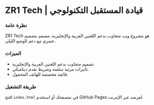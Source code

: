 # ZR1 Tech | قيادة المستقبل التكنولوجي

### نظرة عامة
ZR1 Tech هو مشروع ويب متجاوب يدعم اللغتين العربية والإنجليزية، مصمم بتصميم عصري مع دعم للوضع الليلي.

### الميزات
- تصميم متجاوب يدعم اللغتين العربية والإنجليزية.
- تأثيرات مرئية سلسة وشريط تقدم ديناميكي.
- قائمة مخصصة للهاتف المحمول.

### طريقة التشغيل
افتح `index.html` في متصفحك أو استخدم GitHub Pages لعرضه عبر الإنترنت.